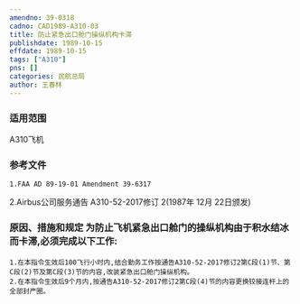 ```yaml
---
amendno: 39-0318  
cadno: CAD1989-A310-03  
title: 防止紧急出口舱门操纵机构卡滞  
publishdate: 1989-10-15  
effdate: 1989-10-15  
tags: ["A310"]  
pns: []  
categories: 民航总局  
author: 王春林  
---
```

  
### 适用范围  
A310飞机  
  
<!--more-->  
### 参考文件  
    1.FAA AD 89-19-01 Amendment 39-6317  
2.Airbus公司服务通告 A310-52-2017修订 2(1987年 12月 22日颁发)  
  
### 原因、措施和规定     为防止飞机紧急出口舱门的操纵机构由于积水结冰而卡滞,必须完成以下工作:  
    1.在本指令生效后100飞行小时内,结合勤务工作按通告A310-52-2017修订2第C段(1)节、第C段(2)节及第C段(3)节的内容,改装紧急出口舱门操纵机构。  
    2.在本指令生效后9个月内,按通告A310-52-2017修订2第C段(4)节的内容更换铰接连杆上的全部封严圈。  
  
